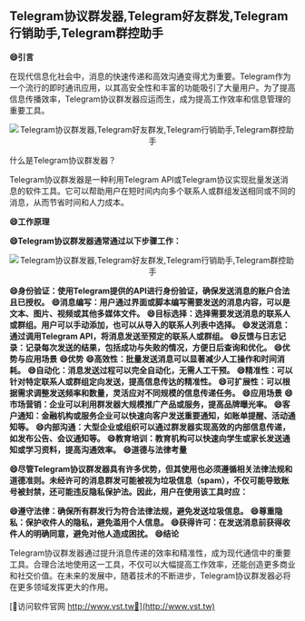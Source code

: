 ## **Telegram协议群发器,Telegram好友群发,Telegram行销助手,Telegram群控助手**
**😄引言**

在现代信息化社会中，消息的快速传递和高效沟通变得尤为重要。Telegram作为一个流行的即时通讯应用，以其高安全性和丰富的功能吸引了大量用户。为了提高信息传播效率，Telegram协议群发器应运而生，成为提高工作效率和信息管理的重要工具。

 <center><img src="https://vst.tw/MP4/tuiguang/png/3.png" alt="Telegram协议群发器,Telegram好友群发,Telegram行销助手,Telegram群控助手"></center>

什么是Telegram协议群发器？

Telegram协议群发器是一种利用Telegram API或Telegram协议实现批量发送消息的软件工具。它可以帮助用户在短时间内向多个联系人或群组发送相同或不同的消息，从而节省时间和人力成本。

**😄工作原理**

**😄Telegram协议群发器通常通过以下步骤工作：**

 <center><img src="https://vst.tw/MP4/tuiguang/png/4.png" alt="Telegram协议群发器,Telegram好友群发,Telegram行销助手,Telegram群控助手"></center>

**😄身份验证：使用Telegram提供的API进行身份验证，确保发送消息的账户合法且已授权。**
**😄消息编写：用户通过界面或脚本编写需要发送的消息内容，可以是文本、图片、视频或其他多媒体文件。**
**😄目标选择：选择需要发送消息的联系人或群组。用户可以手动添加，也可以从导入的联系人列表中选择。**
**😄发送消息：通过调用Telegram API，将消息发送至预定的联系人或群组。**
**😄反馈与日志记录：记录每次发送的结果，包括成功与失败的情况，方便日后查询和优化。**
**😄优势与应用场景**
**😄优势**
**😄高效性：批量发送消息可以显著减少人工操作和时间消耗。**
**😄自动化：消息发送过程可以完全自动化，无需人工干预。**
**😄精准性：可以针对特定联系人或群组定向发送，提高信息传达的精准性。**
**😄可扩展性：可以根据需求调整发送频率和数量，灵活应对不同规模的信息传递任务。**
**😄应用场景**
**😄市场营销：企业可以利用群发器大规模推广产品或服务，提高品牌曝光率。**
**😄客户通知：金融机构或服务企业可以快速向客户发送重要通知，如账单提醒、活动通知等。**
**😄内部沟通：大型企业或组织可以通过群发器实现高效的内部信息传递，如发布公告、会议通知等。**
**😄教育培训：教育机构可以快速向学生或家长发送通知或学习资料，提高沟通效率。**
**😄道德与法律考量**

**😄尽管Telegram协议群发器具有许多优势，但其使用也必须遵循相关法律法规和道德准则。未经许可的消息群发可能被视为垃圾信息（spam），不仅可能导致账号被封禁，还可能违反隐私保护法。因此，用户在使用该工具时应：**

**😄遵守法律：确保所有群发行为符合法律法规，避免发送垃圾信息。**
**😄尊重隐私：保护收件人的隐私，避免滥用个人信息。**
**😄获得许可：在发送消息前获得收件人的明确同意，避免对他人造成困扰。**
**😄结论**

Telegram协议群发器通过提升消息传递的效率和精准性，成为现代通信中的重要工具。合理合法地使用这一工具，不仅可以大幅提高工作效率，还能创造更多商业和社交价值。在未来的发展中，随着技术的不断进步，Telegram协议群发器必将在更多领域发挥更大的作用。


[👻访问软件官网 http://www.vst.tw👻](http://www.vst.tw)
